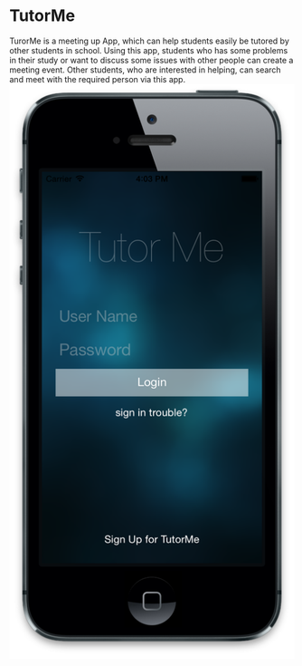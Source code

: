 TutorMe
=============
TurorMe is a meeting up App, which can help students easily be tutored by other students in school. Using this app, students who has some problems in their study or want to discuss some issues with other people can create a meeting event. Other students, who are interested in helping, can search and meet with the required person via this app.
![TutorMe](https://github.com/derrick0714/final_project/blob/master/screenshot/screenshot1.png?raw=true)
